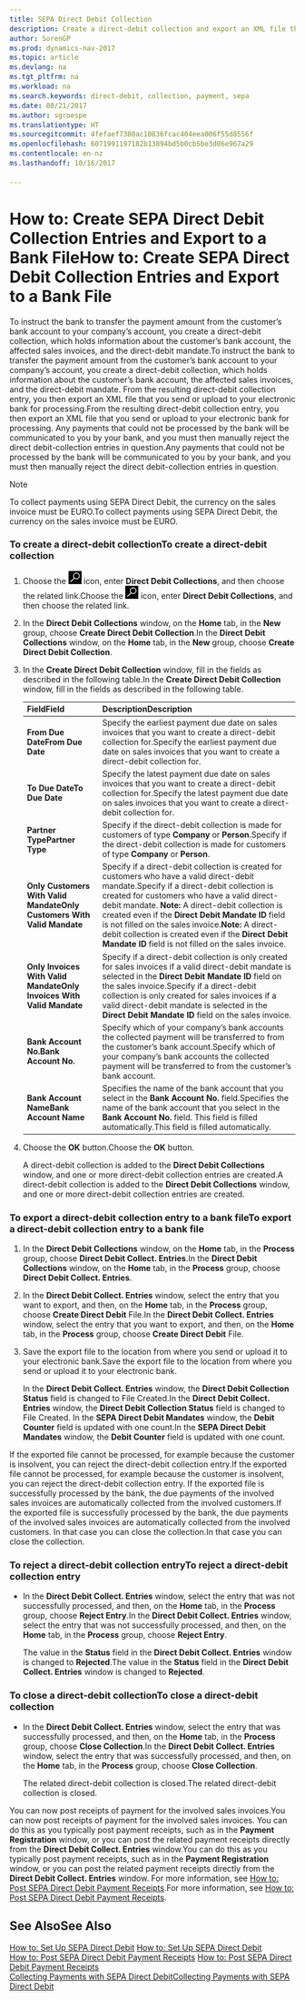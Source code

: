 ```yaml
---
title: SEPA Direct Debit Collection
description: Create a direct-debit collection and export an XML file that you send or upload to your electronic bank for processing.
author: SorenGP
ms.prod: dynamics-nav-2017
ms.topic: article
ms.devlang: na
ms.tgt_pltfrm: na
ms.workload: na
ms.search.keywords: direct-debit, collection, payment, sepa
ms.date: 08/21/2017
ms.author: sgroespe
ms.translationtype: HT
ms.sourcegitcommit: 4fefaef7380ac10836fcac404eea006f55d8556f
ms.openlocfilehash: 6071991197182b13894bd5b0cb5be3d06e967a29
ms.contentlocale: en-nz
ms.lasthandoff: 10/16/2017

---
```

# <a name="how-to-create-sepa-direct-debit-collection-entries-and-export-to-a-bank-file"></a><span data-ttu-id="d89a2-103">How to: Create SEPA Direct Debit Collection Entries and Export to a Bank File</span><span class="sxs-lookup"><span data-stu-id="d89a2-103">How to: Create SEPA Direct Debit Collection Entries and Export to a Bank File</span></span>
<span data-ttu-id="d89a2-104">To instruct the bank to transfer the payment amount from the customer’s bank account to your company’s account, you create a direct-debit collection, which holds information about the customer’s bank account, the affected sales invoices, and the direct-debit mandate.</span><span class="sxs-lookup"><span data-stu-id="d89a2-104">To instruct the bank to transfer the payment amount from the customer’s bank account to your company’s account, you create a direct-debit collection, which holds information about the customer’s bank account, the affected sales invoices, and the direct-debit mandate.</span></span> <span data-ttu-id="d89a2-105">From the resulting direct-debit collection entry, you then export an XML file that you send or upload to your electronic bank for processing.</span><span class="sxs-lookup"><span data-stu-id="d89a2-105">From the resulting direct-debit collection entry, you then export an XML file that you send or upload to your electronic bank for processing.</span></span> <span data-ttu-id="d89a2-106">Any payments that could not be processed by the bank will be communicated to you by your bank, and you must then manually reject the direct debit-collection entries in question.</span><span class="sxs-lookup"><span data-stu-id="d89a2-106">Any payments that could not be processed by the bank will be communicated to you by your bank, and you must then manually reject the direct debit-collection entries in question.</span></span>  

> [!NOTE]  
>  <span data-ttu-id="d89a2-107">To collect payments using SEPA Direct Debit, the currency on the sales invoice must be EURO.</span><span class="sxs-lookup"><span data-stu-id="d89a2-107">To collect payments using SEPA Direct Debit, the currency on the sales invoice must be EURO.</span></span>  

### <a name="to-create-a-direct-debit-collection"></a><span data-ttu-id="d89a2-108">To create a direct-debit collection</span><span class="sxs-lookup"><span data-stu-id="d89a2-108">To create a direct-debit collection</span></span>  
1. <span data-ttu-id="d89a2-109">Choose the ![Search for Page or Report](media/ui-search/search_small.png "Search for Page or Report icon") icon, enter **Direct Debit Collections**, and then choose the related link.</span><span class="sxs-lookup"><span data-stu-id="d89a2-109">Choose the ![Search for Page or Report](media/ui-search/search_small.png "Search for Page or Report icon") icon, enter **Direct Debit Collections**, and then choose the related link.</span></span>  
2. <span data-ttu-id="d89a2-110">In the **Direct Debit Collections** window, on the **Home** tab, in the **New** group, choose **Create Direct Debit Collection**.</span><span class="sxs-lookup"><span data-stu-id="d89a2-110">In the **Direct Debit Collections** window, on the **Home** tab, in the **New** group, choose **Create Direct Debit Collection**.</span></span>  
3. <span data-ttu-id="d89a2-111">In the **Create Direct Debit Collection** window, fill in the fields as described in the following table.</span><span class="sxs-lookup"><span data-stu-id="d89a2-111">In the **Create Direct Debit Collection** window, fill in the fields as described in the following table.</span></span>  

    |<span data-ttu-id="d89a2-112">Field</span><span class="sxs-lookup"><span data-stu-id="d89a2-112">Field</span></span>|<span data-ttu-id="d89a2-113">Description</span><span class="sxs-lookup"><span data-stu-id="d89a2-113">Description</span></span>|  
    |---------------------------------|---------------------------------------|  
    |<span data-ttu-id="d89a2-114">**From Due Date**</span><span class="sxs-lookup"><span data-stu-id="d89a2-114">**From Due Date**</span></span>|<span data-ttu-id="d89a2-115">Specify the earliest payment due date on sales invoices that you want to create a direct-debit collection for.</span><span class="sxs-lookup"><span data-stu-id="d89a2-115">Specify the earliest payment due date on sales invoices that you want to create a direct-debit collection for.</span></span>|  
    |<span data-ttu-id="d89a2-116">**To Due Date**</span><span class="sxs-lookup"><span data-stu-id="d89a2-116">**To Due Date**</span></span>|<span data-ttu-id="d89a2-117">Specify the latest payment due date on sales invoices that you want to create a direct-debit collection for.</span><span class="sxs-lookup"><span data-stu-id="d89a2-117">Specify the latest payment due date on sales invoices that you want to create a direct-debit collection for.</span></span>|  
    |<span data-ttu-id="d89a2-118">**Partner Type**</span><span class="sxs-lookup"><span data-stu-id="d89a2-118">**Partner Type**</span></span>|<span data-ttu-id="d89a2-119">Specify if the direct-debit collection is made for customers of type **Company** or **Person**.</span><span class="sxs-lookup"><span data-stu-id="d89a2-119">Specify if the direct-debit collection is made for customers of type **Company** or **Person**.</span></span>|  
    |<span data-ttu-id="d89a2-120">**Only Customers With Valid Mandate**</span><span class="sxs-lookup"><span data-stu-id="d89a2-120">**Only Customers With Valid Mandate**</span></span>|<span data-ttu-id="d89a2-121">Specify if a direct-debit collection is created for customers who have a valid direct-debit mandate.</span><span class="sxs-lookup"><span data-stu-id="d89a2-121">Specify if a direct-debit collection is created for customers who have a valid direct-debit mandate.</span></span> <span data-ttu-id="d89a2-122">**Note:**  A direct-debit collection is created even if the **Direct Debit Mandate ID** field is not filled on the sales invoice.</span><span class="sxs-lookup"><span data-stu-id="d89a2-122">**Note:**  A direct-debit collection is created even if the **Direct Debit Mandate ID** field is not filled on the sales invoice.</span></span>|  
    |<span data-ttu-id="d89a2-123">**Only Invoices With Valid Mandate**</span><span class="sxs-lookup"><span data-stu-id="d89a2-123">**Only Invoices With Valid Mandate**</span></span>|<span data-ttu-id="d89a2-124">Specify if a direct-debit collection is only created for sales invoices if a valid direct-debit mandate is selected in the **Direct Debit Mandate ID** field on the sales invoice.</span><span class="sxs-lookup"><span data-stu-id="d89a2-124">Specify if a direct-debit collection is only created for sales invoices if a valid direct-debit mandate is selected in the **Direct Debit Mandate ID** field on the sales invoice.</span></span>|  
    |<span data-ttu-id="d89a2-125">**Bank Account No.**</span><span class="sxs-lookup"><span data-stu-id="d89a2-125">**Bank Account No.**</span></span>|<span data-ttu-id="d89a2-126">Specify which of your company’s bank accounts the collected payment will be transferred to from the customer’s bank account.</span><span class="sxs-lookup"><span data-stu-id="d89a2-126">Specify which of your company’s bank accounts the collected payment will be transferred to from the customer’s bank account.</span></span>|  
    |<span data-ttu-id="d89a2-127">**Bank Account Name**</span><span class="sxs-lookup"><span data-stu-id="d89a2-127">**Bank Account Name**</span></span>|<span data-ttu-id="d89a2-128">Specifies the name of the bank account that you select in the **Bank Account No.** field.</span><span class="sxs-lookup"><span data-stu-id="d89a2-128">Specifies the name of the bank account that you select in the **Bank Account No.** field.</span></span> <span data-ttu-id="d89a2-129">This field is filled automatically.</span><span class="sxs-lookup"><span data-stu-id="d89a2-129">This field is filled automatically.</span></span>|  

4. <span data-ttu-id="d89a2-130">Choose the **OK** button.</span><span class="sxs-lookup"><span data-stu-id="d89a2-130">Choose the **OK** button.</span></span>  

     <span data-ttu-id="d89a2-131">A direct-debit collection is added to the **Direct Debit Collections** window, and one or more direct-debit collection entries are created.</span><span class="sxs-lookup"><span data-stu-id="d89a2-131">A direct-debit collection is added to the **Direct Debit Collections** window, and one or more direct-debit collection entries are created.</span></span>  

### <a name="to-export-a-direct-debit-collection-entry-to-a-bank-file"></a><span data-ttu-id="d89a2-132">To export a direct-debit collection entry to a bank file</span><span class="sxs-lookup"><span data-stu-id="d89a2-132">To export a direct-debit collection entry to a bank file</span></span>  
1. <span data-ttu-id="d89a2-133">In the **Direct Debit Collections** window, on the **Home** tab, in the **Process** group, choose **Direct Debit Collect. Entries**.</span><span class="sxs-lookup"><span data-stu-id="d89a2-133">In the **Direct Debit Collections** window, on the **Home** tab, in the **Process** group, choose **Direct Debit Collect. Entries**.</span></span>  
2. <span data-ttu-id="d89a2-134">In the **Direct Debit Collect. Entries** window, select the entry that you want to export, and then, on the **Home** tab, in the **Process** group, choose **Create Direct Debit** File.</span><span class="sxs-lookup"><span data-stu-id="d89a2-134">In the **Direct Debit Collect. Entries** window, select the entry that you want to export, and then, on the **Home** tab, in the **Process** group, choose **Create Direct Debit** File.</span></span>  
3. <span data-ttu-id="d89a2-135">Save the export file to the location from where you send or upload it to your electronic bank.</span><span class="sxs-lookup"><span data-stu-id="d89a2-135">Save the export file to the location from where you send or upload it to your electronic bank.</span></span>  

     <span data-ttu-id="d89a2-136">In the **Direct Debit Collect. Entries** window, the **Direct Debit Collection Status** field is changed to File Created.</span><span class="sxs-lookup"><span data-stu-id="d89a2-136">In the **Direct Debit Collect. Entries** window, the **Direct Debit Collection Status** field is changed to File Created.</span></span> <span data-ttu-id="d89a2-137">In the **SEPA Direct Debit Mandates** window, the **Debit Counter** field is updated with one count.</span><span class="sxs-lookup"><span data-stu-id="d89a2-137">In the **SEPA Direct Debit Mandates** window, the **Debit Counter** field is updated with one count.</span></span>  

<span data-ttu-id="d89a2-138">If the exported file cannot be processed, for example because the customer is insolvent, you can reject the direct-debit collection entry.</span><span class="sxs-lookup"><span data-stu-id="d89a2-138">If the exported file cannot be processed, for example because the customer is insolvent, you can reject the direct-debit collection entry.</span></span> <span data-ttu-id="d89a2-139">If the exported file is successfully processed by the bank, the due payments of the involved sales invoices are automatically collected from the involved customers.</span><span class="sxs-lookup"><span data-stu-id="d89a2-139">If the exported file is successfully processed by the bank, the due payments of the involved sales invoices are automatically collected from the involved customers.</span></span> <span data-ttu-id="d89a2-140">In that case you can close the collection.</span><span class="sxs-lookup"><span data-stu-id="d89a2-140">In that case you can close the collection.</span></span>  

### <a name="to-reject-a-direct-debit-collection-entry"></a><span data-ttu-id="d89a2-141">To reject a direct-debit collection entry</span><span class="sxs-lookup"><span data-stu-id="d89a2-141">To reject a direct-debit collection entry</span></span>  
* <span data-ttu-id="d89a2-142">In the **Direct Debit Collect. Entries** window, select the entry that was not successfully processed, and then, on the **Home** tab, in the **Process** group, choose **Reject Entry**.</span><span class="sxs-lookup"><span data-stu-id="d89a2-142">In the **Direct Debit Collect. Entries** window, select the entry that was not successfully processed, and then, on the **Home** tab, in the **Process** group, choose **Reject Entry**.</span></span>  

     <span data-ttu-id="d89a2-143">The value in the **Status** field in the **Direct Debit Collect. Entries** window is changed to **Rejected**.</span><span class="sxs-lookup"><span data-stu-id="d89a2-143">The value in the **Status** field in the **Direct Debit Collect. Entries** window is changed to **Rejected**.</span></span>  

### <a name="to-close-a-direct-debit-collection"></a><span data-ttu-id="d89a2-144">To close a direct-debit collection</span><span class="sxs-lookup"><span data-stu-id="d89a2-144">To close a direct-debit collection</span></span>  
* <span data-ttu-id="d89a2-145">In the **Direct Debit Collect. Entries** window, select the entry that was successfully processed, and then, on the **Home** tab, in the **Process** group, choose **Close Collection**.</span><span class="sxs-lookup"><span data-stu-id="d89a2-145">In the **Direct Debit Collect. Entries** window, select the entry that was successfully processed, and then, on the **Home** tab, in the **Process** group, choose **Close Collection**.</span></span>  

     <span data-ttu-id="d89a2-146">The related direct-debit collection is closed.</span><span class="sxs-lookup"><span data-stu-id="d89a2-146">The related direct-debit collection is closed.</span></span>  

<span data-ttu-id="d89a2-147">You can now post receipts of payment for the involved sales invoices.</span><span class="sxs-lookup"><span data-stu-id="d89a2-147">You can now post receipts of payment for the involved sales invoices.</span></span> <span data-ttu-id="d89a2-148">You can do this as you typically post payment receipts, such as in the **Payment Registration** window, or you can post the related payment receipts directly from the **Direct Debit Collect. Entries** window.</span><span class="sxs-lookup"><span data-stu-id="d89a2-148">You can do this as you typically post payment receipts, such as in the **Payment Registration** window, or you can post the related payment receipts directly from the **Direct Debit Collect. Entries** window.</span></span> <span data-ttu-id="d89a2-149">For more information, see [How to: Post SEPA Direct Debit Payment Receipts](finance-how-to-post-sepa-direct-debit-payment-receipts.md).</span><span class="sxs-lookup"><span data-stu-id="d89a2-149">For more information, see [How to: Post SEPA Direct Debit Payment Receipts](finance-how-to-post-sepa-direct-debit-payment-receipts.md).</span></span>  

## <a name="see-also"></a><span data-ttu-id="d89a2-150">See Also</span><span class="sxs-lookup"><span data-stu-id="d89a2-150">See Also</span></span>  
<span data-ttu-id="d89a2-151">[How to: Set Up SEPA Direct Debit](finance-how-to-set-up-sepa-direct-debit.md) </span><span class="sxs-lookup"><span data-stu-id="d89a2-151">[How to: Set Up SEPA Direct Debit](finance-how-to-set-up-sepa-direct-debit.md) </span></span>  
<span data-ttu-id="d89a2-152">[How to: Post SEPA Direct Debit Payment Receipts](finance-how-to-post-sepa-direct-debit-payment-receipts.md) </span><span class="sxs-lookup"><span data-stu-id="d89a2-152">[How to: Post SEPA Direct Debit Payment Receipts](finance-how-to-post-sepa-direct-debit-payment-receipts.md) </span></span>  
[<span data-ttu-id="d89a2-153">Collecting Payments with SEPA Direct Debit</span><span class="sxs-lookup"><span data-stu-id="d89a2-153">Collecting Payments with SEPA Direct Debit</span></span>](finance-collect-payments-with-sepa-direct-debit.md)   

